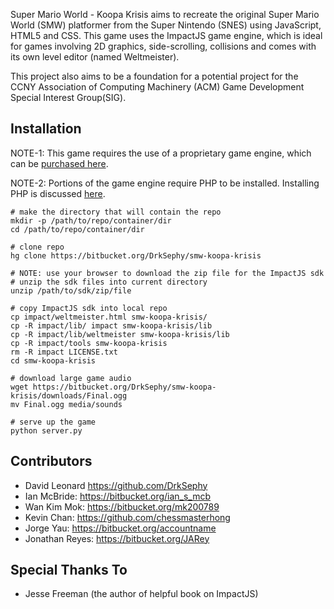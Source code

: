 Super Mario World - Koopa Krisis aims to recreate the original Super Mario World (SMW) platformer from the Super Nintendo (SNES) using JavaScript, HTML5 and CSS. This game uses the ImpactJS game engine, which is ideal for games involving 2D graphics, side-scrolling, collisions and comes with its own level editor (named Weltmeister).

This project also aims to be a foundation for a potential project 
for the CCNY Association of Computing Machinery (ACM) Game Development
Special Interest Group(SIG). 

## Installation

NOTE-1: This game requires the use of a proprietary game engine, which
can be [purchased here](http://impactjs.com/buy-impact/).

NOTE-2: Portions of the game engine require PHP to be installed.
Installing PHP is discussed [here](https://bitbucket.org/DrkSephy/smw-koopa-krisis/wiki/PHP%20Installation).

    # make the directory that will contain the repo
    mkdir -p /path/to/repo/container/dir
    cd /path/to/repo/container/dir

	# clone repo
    hg clone https://bitbucket.org/DrkSephy/smw-koopa-krisis

    # NOTE: use your browser to download the zip file for the ImpactJS sdk
	# unzip the sdk files into current directory
    unzip /path/to/sdk/zip/file

	# copy ImpactJS sdk into local repo
    cp impact/weltmeister.html smw-koopa-krisis/
    cp -R impact/lib/ impact smw-koopa-krisis/lib
    cp -R impact/lib/weltmeister smw-koopa-krisis/lib
    cp -R impact/tools smw-koopa-krisis
    rm -R impact LICENSE.txt
	cd smw-koopa-krisis

	# download large game audio
	wget https://bitbucket.org/DrkSephy/smw-koopa-krisis/downloads/Final.ogg
	mv Final.ogg media/sounds

	# serve up the game
	python server.py

## Contributors

* David Leonard <https://github.com/DrkSephy>
* Ian McBride: <https://bitbucket.org/ian_s_mcb>
* Wan Kim Mok: <https://bitbucket.org/mk200789>
* Kevin Chan: <https://github.com/chessmasterhong>
* Jorge Yau:  <https://bitbucket.org/accountname>
* Jonathan Reyes: <https://bitbucket.org/JARey>

## Special Thanks To

* Jesse Freeman (the author of helpful book on ImpactJS)
